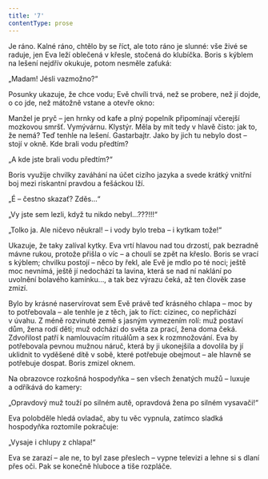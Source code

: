 ```yaml
---
title: '7'
contentType: prose
---
```


  

Je ráno. Kalné ráno, chtělo by se říct, ale toto ráno je slunné: vše živé se raduje, jen Eva leží oblečená v křesle, stočená do klubíčka. Boris s kýblem na lešení nejdřív okukuje, potom nesměle zaťuká:

„Madam! Jésli vazmožno?“

Posunky ukazuje, že chce vodu; Evě chvíli trvá, než se probere, než jí dojde, o co jde, než mátožně vstane a otevře okno:

Manžel je pryč – jen hrnky od kafe a plný popelník připomínají včerejší mozkovou smršť. Vymývárnu. Klystýr. Měla by mít tedy v hlavě čisto: jak to, že nemá? Teď tenhle na lešení. Gastarbajtr. Jako by jich tu nebylo dost – stojí v okně. Kde brali vodu předtím?

„A kde jste brali vodu předtím?“

Boris využije chvilky zaváhání na účet cizího jazyka a svede krátký vnitřní boj mezi riskantní pravdou a fešáckou lží.

„É – čestno skazať? Zděs…“

„Vy jste sem lezli, když tu nikdo nebyl…???!!!“

„Tolko ja. Ale ničevo něukral! – i vody bylo treba – i kytkam tože!“

Ukazuje, že taky zalíval kytky. Eva vrtí hlavou nad tou drzostí, pak bezradně mávne rukou, protože přišla o víc – a choulí se zpět na křeslo. Boris se vrací s kýblem; chvilku postojí – něco by řekl, ale Evě je mdlo po té noci; ještě moc nevnímá, ještě jí nedochází ta lavina, která se nad ní naklání po uvolnění bolavého kamínku…, a tak bez výrazu čeká, až ten člověk zase zmizí.

Bylo by krásné naservírovat sem Evě právě teď krásného chlapa – moc by to potřebovala – ale tenhle je z těch, jak to říct: cizinec, co nepřichází v úvahu. Z méně rozvinuté země s jasným vymezením rolí: muž postaví dům, žena rodí děti; muž odchází do světa za prací, žena doma čeká. Zdvořilost patří k namlouvacím rituálům a sex k rozmnožování. Eva by potřebovala pevnou mužnou náruč, která by ji ukonejšila a dovolila by jí uklidnit to vyděšené dítě v sobě, které potřebuje obejmout – ale hlavně se potřebuje dospat. Boris zmizel oknem.

Na obrazovce rozkošná hospodyňka – sen všech ženatých mužů – luxuje a odříkává do kamery:

„Opravdový muž touží po silném autě, opravdová žena po silném vysavači!“

Eva polobděle hledá ovladač, aby tu věc vypnula, zatímco sladká hospodyňka roztomile pokračuje:

„Vysaje i chlupy z chlapa!“

Eva se zarazí – ale ne, to byl zase přeslech – vypne televizi a lehne si s dlaní přes oči. Pak se konečně hluboce a tiše rozpláče.
